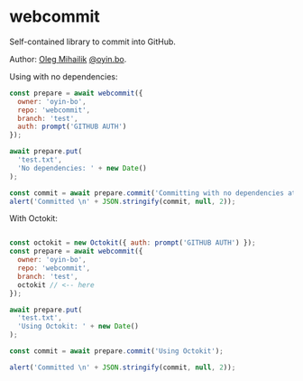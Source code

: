 # webcommit

Self-contained library to commit into GitHub.

Author: [Oleg Mihailik](mailto:mihailik@gmail.com) [@oyin.bo](https://bsky.app/profile/oyin.bo).

Using with no dependencies:

```javascript
const prepare = await webcommit({
  owner: 'oyin-bo',
  repo: 'webcommit',
  branch: 'test',
  auth: prompt('GITHUB AUTH')
});

await prepare.put(
  'test.txt',
  'No dependencies: ' + new Date()
);

const commit = await prepare.commit('Committing with no dependencies at all');
alert('Committed \n' + JSON.stringify(commit, null, 2));
```

With Octokit:

```javascript

const octokit = new Octokit({ auth: prompt('GITHUB AUTH') });
const prepare = await webcommit({
  owner: 'oyin-bo',
  repo: 'webcommit',
  branch: 'test',
  octokit // <-- here
});

await prepare.put(
  'test.txt',
  'Using Octokit: ' + new Date()
);

const commit = await prepare.commit('Using Octokit');

alert('Committed \n' + JSON.stringify(commit, null, 2));

```